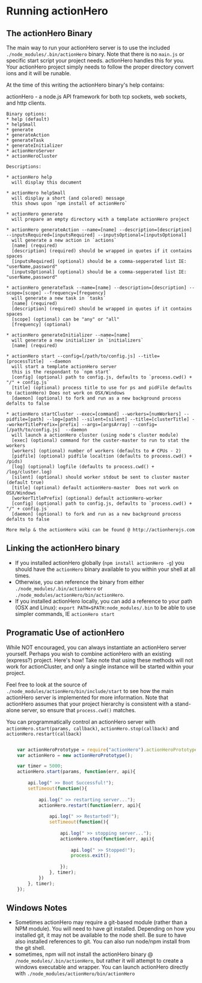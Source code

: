 # Running actionHero

## The actionHero Binary
The main way to run your actionHero server is to use the included `./node_modules/.bin/actionHero` binary.  Note that there is no `main.js` or specific start script your project needs.  actionHero handles this for you.  Your actionHero project simply needs to follow the proper directory convert ions and it will be runable.

At the time of this writing the actionHero binary's help contains:

actionHero - a node.js API framework for both tcp sockets, web sockets, and http clients.

    Binary options:
    * help (default)
    * helpSmall
    * generate
    * generateAction
    * generateTask
    * generateInitializer
    * actionHeroServer
    * actionHeroCluster
    
    Descriptions:
    
    * actionHero help
      will display this document
    
    * actionHero helpSmall
      will display a short (and colored) message
      this shows upon `npm install of actionHero`
    
    * actionHero generate
      will prepare an empty directory with a template actionHero project
    
    * actionHero generateAction --name=[name] --description=[description] --inputsRequired=[inputsRequired] --inputsOptional=[inputsOptional] 
      will generate a new action in `actions`
      [name] (required)
      [description] (required) should be wrapped in quotes if it contains spaces
      [inputsRequired] (optional) should be a comma-sepperated list IE: "userName,password"
      [inputsOptional] (optional) should be a comma-sepperated list IE: "userName,password"
    
    * actionHero generateTask --name=[name] --description=[description] --scope=[scope] --frequency=[frequency] 
      will generate a new task in `tasks`
      [name] (required)
      [description] (required) should be wrapped in quotes if it contains spaces
      [scope] (optional) can be "any" or "all"
      [frequency] (optional)
    
    * actionHero generateInitializer --name=[name]
      will generate a new initializer in `initializers`
      [name] (required)
    
    * actionHero start --config=[/path/to/config.js] --title=[processTitle]  --daemon
      will start a template actionHero server
      this is the respondant to `npm start`
      [config] (optional) path to config.js, defaults to `process.cwd() + "/" + config.js`
      [title] (optional) process title to use for ps and pidFile defaults to (actionHero) Does not work on OSX/Windows
      [daemon] (optional) to fork and run as a new background process defalts to false
    
    * actionHero startCluster --exec=[command] --workers=[numWorkers] --pidfile=[path] --log=[path] --silent=[silent] --title=[clusterTitle] --workerTitlePrefix=[prefix] --args=[argsArray] --config=[/path/to/config.js]  --daemon
      will launch a actionHero cluster (using node's cluster module)
      [exec] (optional) command for the custer-master to run to stat the workers
      [workers] (optional) number of workers (defaults to # CPUs - 2)
      [pidfile] (optional) pidfile localtion (defaults to process.cwd() + /pids)
      [log] (optional) logfile (defaults to process.cwd() + /log/cluster.log)
      [silent] (optional) should worker stdout be sent to cluster master (default true)
      [title] (optional) default actionHero-master  Does not work on OSX/Windows
      [workerTitlePrefix] (optional) default actionHero-worker
      [config] (optional) path to config.js, defaults to `process.cwd() + "/" + config.js`
      [daemon] (optional) to fork and run as a new background process defalts to false
    
    More Help & the actionHero wiki can be found @ http://actionherojs.com

## Linking the actionHero binary

* If you installed actionHero globally (`npm install actionHero -g`) you should have the `actionHero` binary available to you within your shell at all times.
* Otherwise, you can reference the binary from either `./node_modules/.bin/actionHero` or `./node_modules/actionHero/bin/actionHero`.
* If you installed actionHero locally, you can add a reference to your path (OSX and Linux): `export PATH=$PATH:node_modules/.bin` to be able to use simpler commands, IE `actionHero start`

## Programatic Use of actionHero

While NOT encouraged, you can always instantiate an actionHero server yourself.  Perhaps you wish to combine actionHero with an existing (express?) project.  Here's how!  Take note that using these methods will not work for actionCluster, and only a single instance will be started within your project.  

Feel free to look at the source of `./node_modules/actionHero/bin/include/start` to see how the main actionHero server is implemented for more information.  Note that actionHero assumes that your project hierarchy is consistent with a stand-alone server, so ensure that `process.cwd()` matches.

You can programmatically control an actionHero server with `actionHero.start(params, callback)`, `actionHero.stop(callback)` and `actionHero.restart(callback)`

```javascript

    var actionHeroPrototype = require("actionHero").actionHeroPrototype;
    var actionHero = new actionHeroPrototype();

	var timer = 5000;
	actionHero.start(params, function(err, api){
		
		api.log(" >> Boot Successful!");
		setTimeout(function(){
			
			api.log(" >> restarting server...");
			actionHero.restart(function(err, api){
				
				api.log(" >> Restarted!");
				setTimeout(function(){
					
					api.log(" >> stopping server...");
					actionHero.stop(function(err, api){
						
						api.log(" >> Stopped!");
						process.exit();
						
					});
				}, timer);
			})
		}, timer);
	});
```

## Windows Notes

- Sometimes actionHero may require a git-based module (rather than a NPM module).  You will need to have git installed.  Depending on how you installed git, it may not be available to the node shell.  Be sure to have also installed references to git.  You can also run node/npm install from the git shell. 
- sometimes, npm will not install the actionHero binary @ `/node_modules/.bin/actionHero`, but rather it will attempt to create a windows executable and wrapper.  You can launch actionHero directly with `./node_modules/actionHero/bin/actionHero`